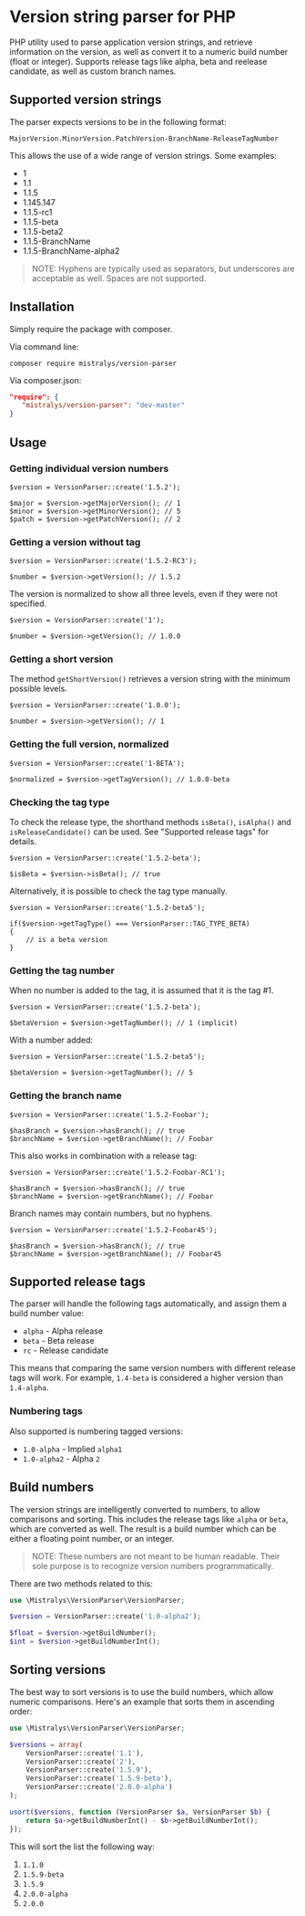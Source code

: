 # Version string parser for PHP

PHP utility used to parse application version strings, and retrieve information on the version, as well as convert it to a numeric build number (float or integer). Supports release tags like alpha, beta and reelease candidate, as well as custom branch names.

## Supported version strings

The parser expects versions to be in the following format:

`MajorVersion.MinorVersion.PatchVersion-BranchName-ReleaseTagNumber`

This allows the use of a wide range of version strings. Some examples:

  - 1
  - 1.1
  - 1.1.5
  - 1.145.147
  - 1.1.5-rc1
  - 1.1.5-beta
  - 1.1.5-beta2
  - 1.1.5-BranchName
  - 1.1.5-BranchName-alpha2

  > NOTE: Hyphens are typically used as separators, but underscores
    are acceptable as well. Spaces are not supported.

## Installation

Simply require the package with composer.

Via command line:

```
composer require mistralys/version-parser
```

Via composer.json:

```json
"require": {
   "mistralys/version-parser": "dev-master"
}
```

## Usage

### Getting individual version numbers

```
$version = VersionParser::create('1.5.2');

$major = $version->getMajorVersion(); // 1
$minor = $version->getMinorVersion(); // 5
$patch = $version->getPatchVersion(); // 2
```

### Getting a version without tag

```
$version = VersionParser::create('1.5.2-RC3');

$number = $version->getVersion(); // 1.5.2
```

The version is normalized to show all three levels, even if they were not specified.

```
$version = VersionParser::create('1');

$number = $version->getVersion(); // 1.0.0
```

### Getting a short version

The method `getShortVersion()` retrieves a version string with the minimum possible levels.

```
$version = VersionParser::create('1.0.0');

$number = $version->getVersion(); // 1
```

### Getting the full version, normalized

```
$version = VersionParser::create('1-BETA');

$normalized = $version->getTagVersion(); // 1.0.0-beta
```

### Checking the tag type

To check the release type, the shorthand methods `isBeta()`, `isAlpha()` and `isReleaseCandidate()` can be used.
See "Supported release tags" for details.

```
$version = VersionParser::create('1.5.2-beta');

$isBeta = $version->isBeta(); // true
```

Alternatively, it is possible to check the tag type manually.

```
$version = VersionParser::create('1.5.2-beta5');

if($version->getTagType() === VersionParser::TAG_TYPE_BETA)
{
	// is a beta version
}
```

### Getting the tag number

When no number is added to the tag, it is assumed that it is the tag #1.

```
$version = VersionParser::create('1.5.2-beta');

$betaVersion = $version->getTagNumber(); // 1 (implicit)
```

With a number added:

```
$version = VersionParser::create('1.5.2-beta5');

$betaVersion = $version->getTagNumber(); // 5
```

### Getting the branch name

```
$version = VersionParser::create('1.5.2-Foobar');

$hasBranch = $version->hasBranch(); // true
$branchName = $version->getBranchName(); // Foobar
```

This also works in combination with a release tag:

```
$version = VersionParser::create('1.5.2-Foobar-RC1');

$hasBranch = $version->hasBranch(); // true
$branchName = $version->getBranchName(); // Foobar
```

Branch names may contain numbers, but no hyphens.

```
$version = VersionParser::create('1.5.2-Foobar45');

$hasBranch = $version->hasBranch(); // true
$branchName = $version->getBranchName(); // Foobar45
```

## Supported release tags

The parser will handle the following tags automatically, and assign
them a build number value:

- `alpha` - Alpha release
- `beta` - Beta release
- `rc` - Release candidate

This means that comparing the same version numbers with different 
release tags will work. For example, `1.4-beta` is considered a higher
version than `1.4-alpha`.

### Numbering tags

Also supported is numbering tagged versions:

- `1.0-alpha` - Implied `alpha1`
- `1.0-alpha2` - Alpha `2`

## Build numbers

The version strings are intelligently converted to numbers, to allow
comparisons and sorting. This includes the release tags like `alpha`
or `beta`, which are converted as well. The result is a build number 
which can be either a floating point number, or an integer.

  > NOTE: These numbers are not meant to be human readable. Their sole
    purpose is to recognize version numbers programmatically.
   
There are two methods related to this:

```php
use \Mistralys\VersionParser\VersionParser;

$version = VersionParser::create('1.0-alpha2');

$float = $version->getBuildNumber();
$int = $version->getBuildNumberInt();
```

## Sorting versions

The best way to sort versions is to use the build numbers, which allow
numeric comparisons. Here's an example that sorts them in ascending order:

```php
use \Mistralys\VersionParser\VersionParser;

$versions = array(
    VersionParser::create('1.1'),
    VersionParser::create('2'),
    VersionParser::create('1.5.9'),
    VersionParser::create('1.5.9-beta'),
    VersionParser::create('2.0.0-alpha')
);

usort($versions, function (VersionParser $a, VersionParser $b) {
    return $a->getBuildNumberInt() - $b->getBuildNumberInt();
});
```

This will sort the list the following way:

1. `1.1.0`
2. `1.5.9-beta`
3. `1.5.9`
4. `2.0.0-alpha`
5. `2.0.0`